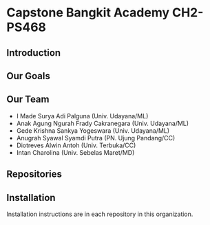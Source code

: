 # Capstone Bangkit Academy CH2-PS468

## Introduction

## Our Goals

## Our Team
- I Made Surya Adi Palguna (Univ. Udayana/ML)
- Anak Agung Ngurah Frady Cakranegara (Univ. Udayana/ML)
- Gede Krishna Sankya Yogeswara (Univ. Udayana/ML)
- Anugrah Syawal Syamdi Putra (PN. Ujung Pandang/CC)
- Diotreves Alwin Antoh (Univ. Terbuka/CC)
- Intan Charolina (Univ. Sebelas Maret/MD)

## Repositories

## Installation
Installation instructions are in each repository in this organization.
